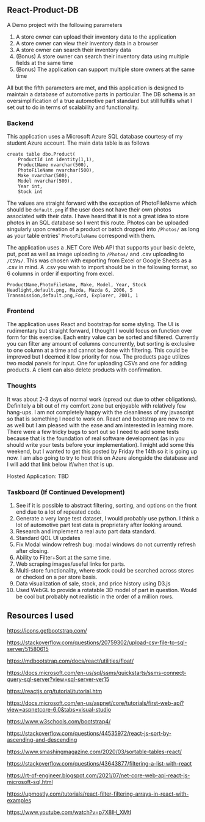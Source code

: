 ## React-Product-DB 
A Demo project with the following parameters

1.  A store owner can upload their inventory data to the application
2.  A store owner can view their inventory data in a browser
3.  A store owner can search their inventory data
4.  (Bonus) A store owner can search their inventory data using multiple fields at the same time
5.  (Bonus) The application can support multiple store owners at the same time

All but the fifth parameters are met, and this application is designed to maintain a database of automotive parts in particular. The DB schema is an oversimplification of a true automotive part standard but still fulfills what I set out to do in terms of scalability and functionality.

### Backend
This application uses a Microsoft Azure SQL database courtesy of my student Azure account. The main data table is as follows

    create table dbo.Product(
		ProductId int identity(1,1),
		ProductName nvarchar(500),
		PhotoFileName nvarchar(500),
		Make nvarchar(500),
		Model nvarchar(500),
		Year int,
		Stock int

The values are straight forward with the exception of PhotoFileName which should be `default.png` if the user does not have their own photos associated with their data. I have heard that it is not a great idea to store photos in an SQL database so I went this route. Photos can be uploaded singularly upon creation of a product or batch dropped into `/Photos/` as long as your table entries' `PhotoFileName` correspond with them.

The application uses a .NET Core Web API that supports your basic delete, put, post as well as image uploading to `/Photos/` and .csv uploading to `/CSVs/`. This was chosen with exporting  from Excel or Google Sheets as a .csv in mind. A .csv you wish to import should be in the following format, so 6 columns in order if exporting from excel.


    ProductName,PhotoFileName, Make, Model, Year, Stock
	Headlight,default.png, Mazda, Mazda 6, 2006, 5
	Transmission,default.png,Ford, Explorer, 2001, 1


### Frontend
The application uses React and bootstrap for some styling. The UI is rudimentary but straight forward, I thought I would focus on function over form for this exercise. Each entry value can be sorted and filtered. Currently you can filter any amount of columns concurrently, but sorting is exclusive to one column at a time and cannot be done with filtering. This could be improved but I deemed it low priority for now. The products page utilizes two modal panels for input. One for uploading CSVs and one for adding products. A client can also delete products with confirmation.

### Thoughts
It was about 2-3 days of normal work (spread out due to other obligations). Definitely a bit out of my comfort zone but enjoyable with relatively few hang-ups. I am not completely happy with the cleanliness of my javascript so that is something I need to work on. React and bootstrap are new to me as well but I am pleased with the ease and am interested in learning more. There were a few tricky bugs to sort out so I need to add some tests because that is the foundation of real software development (as in you should write your tests before your implementation). I might add some this weekend, but I wanted to get this posted by Friday the 14th so it is going up now. I am also going to try to host this on Azure alongside the database and I will add that link below if/when that is up.

Hosted Application: TBD

###  Taskboard (If Continued Development)

 1. See if it is possible to abstract filtering, sorting, and options on the front end due to a lot of repeated code.
 2. Generate a very large test dataset, I would probably use python. I think a lot of automotive part test data is proprietary after looking around.
 3. Research and implement a real auto part data standard.
 4. Standard QOL UI updates
 5. Fix Modal window refresh bug: modal windows do not currently refresh after closing.
 6. Ability to Filter+Sort at the same time.
 7. Web scraping images/useful links for parts.
 8. Multi-store functionality, where stock could be searched across stores or checked on a per store basis.
 9. Data visualization of sale, stock, and price history using D3.js
 10. Used WebGL to provide a rotatable 3D model of part in question. Would be cool but probably not realistic in the order of a million rows.

## Resources I used

https://icons.getbootstrap.com/

https://stackoverflow.com/questions/20759302/upload-csv-file-to-sql-server/51580615 

https://mdbootstrap.com/docs/react/utilities/float/ 

https://docs.microsoft.com/en-us/sql/ssms/quickstarts/ssms-connect-query-sql-server?view=sql-server-ver15

https://reactjs.org/tutorial/tutorial.htm

https://docs.microsoft.com/en-us/aspnet/core/tutorials/first-web-api?view=aspnetcore-6.0&tabs=visual-studio

https://www.w3schools.com/bootstrap4/

https://stackoverflow.com/questions/44535972/react-js-sort-by-ascending-and-descending

https://www.smashingmagazine.com/2020/03/sortable-tables-react/

https://stackoverflow.com/questions/43643877/filtering-a-list-with-react

https://rt-of-engineer.blogspot.com/2021/07/net-core-web-api-react-js-microsoft-sql.html 

https://upmostly.com/tutorials/react-filter-filtering-arrays-in-react-with-examples

https://www.youtube.com/watch?v=p7X8lH_XMtI

